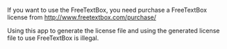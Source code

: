 If you want to use the FreeTextBox, you need purchase a FreeTextBox license from http://www.freetextbox.com/purchase/

Using this app to generate the license file and using the generated license file to use FreeTextBox is illegal.
